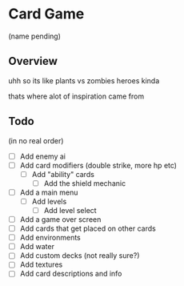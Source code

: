 # Card Game
(name pending)

## Overview

uhh so its like plants vs zombies heroes kinda

thats where alot of inspiration came from

## Todo
(in no real order)

- [ ] Add enemy ai
- [ ] Add card modifiers (double strike, more hp etc)
  - [ ] Add "ability" cards 
    - [ ] Add the shield mechanic
- [ ] Add a main menu
  - [ ] Add levels
    - [ ] Add level select
- [ ] Add a game over screen
- [ ] Add cards that get placed on other cards
- [ ] Add environments 
- [ ] Add water
- [ ] Add custom decks (not really sure?)
- [ ] Add textures
- [ ] Add card descriptions and info